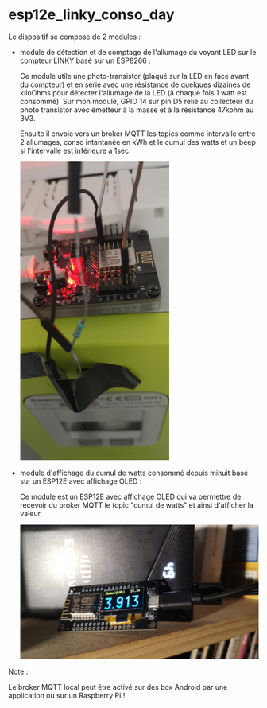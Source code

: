 # esp12e_linky_conso_day

Le dispositif se compose de 2 modules :

- module de détection et de comptage de l'allumage du voyant LED sur le compteur LINKY basé sur un ESP8266 :

  Ce module utile une photo-transistor (plaqué sur la LED en face avant du compteur) et en série avec une résistance de quelques dizaines de kiloOhms pour détecter l'allumage de la LED (à chaque fois 1 watt est consommé). Sur mon module, GPIO 14 sur pin D5 relié au collecteur du photo transistor avec émetteur à la masse et à la résistance 47kohm au 3V3.

  Ensuite il envoie vers un broker MQTT les topics comme intervalle entre 2 allumages, conso intantanée en kWh et le cumul des watts et un beep si l'intervalle est inférieure à 1sec.


  <img src="./IMG_20240819_223845.jpg" alt="drawing" width="300"/>

- module d'affichage du cumul de watts consommé depuis minuit basé sur un ESP12E avec affichage OLED :

  Ce module est un ESP12E avec affichage OLED qui va permettre de recevoir du broker MQTT le topic "cumul de watts" et ainsi d'afficher la valeur.

  <img src="./IMG-20240817-WA0002.jpeg" alt="drawing" width="600"/>


Note :

Le broker MQTT local peut être activé sur des box Android par une application ou sur un Raspberry Pi !

